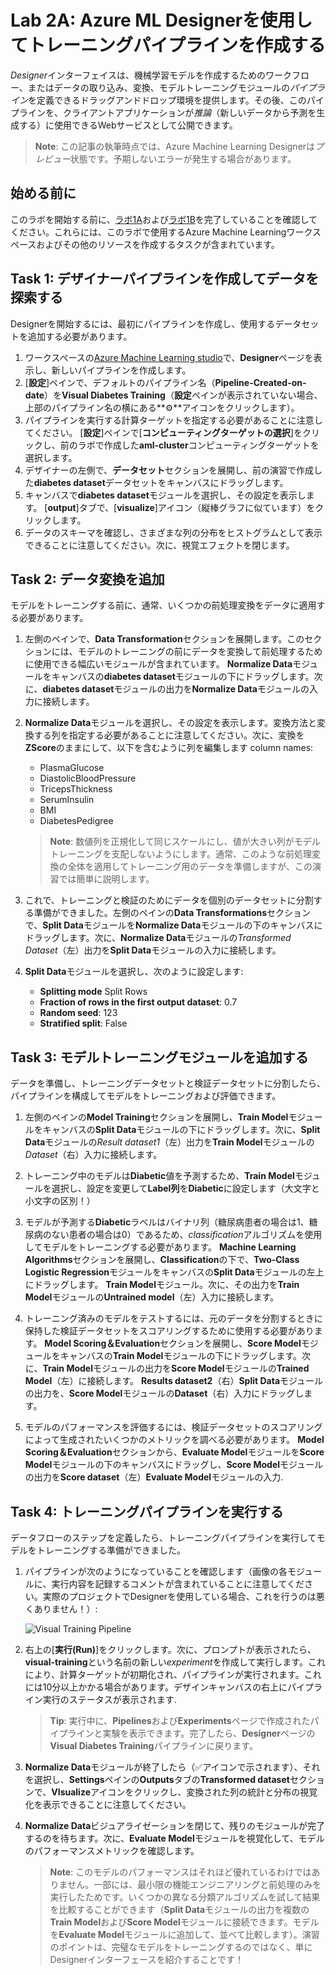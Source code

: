 # Lab 2A: Azure ML Designerを使用してトレーニングパイプラインを作成する

*Designer*インターフェイスは、機械学習モデルを作成するためのワークフロー、またはデータの取り込み、変換、モデルトレーニングモジュールの*パイプライン*を定義できるドラッグアンドドロップ環境を提供します。その後、このパイプラインを、クライアントアプリケーションが*推論*（新しいデータから予測を生成する）に使用できるWebサービスとして公開できます。

> **Note**: この記事の執筆時点では、Azure Machine Learning Designerは*プレビュー*状態です。予期しないエラーが発生する場合があります。

## 始める前に

このラボを開始する前に、[ラボ1A](Lab01A.md)および[ラボ1B](Lab01B.md)を完了していることを確認してください。これらには、このラボで使用するAzure Machine Learningワークスペースおよびその他のリソースを作成するタスクが含まれています。

## Task 1: デザイナーパイプラインを作成してデータを探索する

Designerを開始するには、最初にパイプラインを作成し、使用するデータセットを追加する必要があります。

1. ワークスペースの[Azure Machine Learning studio](https://ml.azure.com)で、**Designer**ページを表示し、新しいパイプラインを作成します。
2. [**設定**]ペインで、デフォルトのパイプライン名（**Pipeline-Created-on-date**）を**Visual Diabetes Training**（**設定**ペインが表示されていない場合、上部のパイプライン名の横にある**⚙**アイコンをクリックします）。
3. パイプラインを実行する計算ターゲットを指定する必要があることに注意してください。 [**設定**]ペインで[**コンピューティングターゲットの選択**]をクリックし、前のラボで作成した**aml-cluster**コンピューティングターゲットを選択します。
4. デザイナーの左側で、**データセット**セクションを展開し、前の演習で作成した**diabetes dataset**データセットをキャンバスにドラッグします。
5. キャンバスで**diabetes dataset**モジュールを選択し、その設定を表示します。 [**output**]タブで、[**visualize**]アイコン（縦棒グラフに似ています）をクリックします。
6. データのスキーマを確認し、さまざまな列の分布をヒストグラムとして表示できることに注意してください。次に、視覚エフェクトを閉じます。

## Task 2: データ変換を追加

モデルをトレーニングする前に、通常、いくつかの前処理変換をデータに適用する必要があります。

1. 左側のペインで、**Data Transformation**セクションを展開します。このセクションには、モデルのトレーニングの前にデータを変換して前処理するために使用できる幅広いモジュールが含まれています。 **Normalize Data**モジュールをキャンバスの**diabetes dataset**モジュールの下にドラッグします。次に、**diabetes dataset**モジュールの出力を**Normalize Data**モジュールの入力に接続します。
2. **Normalize Data**モジュールを選択し、その設定を表示します。変換方法と変換する列を指定する必要があることに注意してください。次に、変換を**ZScore**のままにして、以下を含むように列を編集します
column names:
    * PlasmaGlucose
    * DiastolicBloodPressure
    * TricepsThickness
    * SerumInsulin
    * BMI
    * DiabetesPedigree

    > **Note**: 数値列を正規化して同じスケールにし、値が大きい列がモデルトレーニングを支配しないようにします。通常、このような前処理変換の全体を適用してトレーニング用のデータを準備しますが、この演習では簡単に説明します。

3. これで、トレーニングと検証のためにデータを個別のデータセットに分割する準備ができました。左側のペインの**Data Transformations**セクションで、**Split Data**モジュールを**Normalize Data**モジュールの下のキャンバスにドラッグします。次に、**Normalize Data**モジュールの*Transformed Dataset*（左）出力を**Split Data**モジュールの入力に接続します。

4. **Split Data**モジュールを選択し、次のように設定します:
    * **Splitting mode** Split Rows
    * **Fraction of rows in the first output dataset**: 0.7
    * **Random seed**: 123
    * **Stratified split**: False

## Task 3: モデルトレーニングモジュールを追加する

データを準備し、トレーニングデータセットと検証データセットに分割したら、パイプラインを構成してモデルをトレーニングおよび評価できます。

1. 左側のペインの**Model Training**セクションを展開し、**Train Model**モジュールをキャンバスの**Split Data**モジュールの下にドラッグします。次に、**Split Data**モジュールの*Result dataset1*（左）出力を**Train Model**モジュールの*Dataset*（右）入力に接続します。

2. トレーニング中のモデルは**Diabetic**値を予測するため、**Train Model**モジュールを選択し、設定を変更して**Label列**を**Diabetic**に設定します（大文字と小文字の区別！）

3. モデルが予測する**Diabetic**ラベルはバイナリ列（糖尿病患者の場合は1、糖尿病のない患者の場合は0）であるため、*classification*アルゴリズムを使用してモデルをトレーニングする必要があります。 **Machine Learning Algorithms**セクションを展開し、**Classification**の下で、**Two-Class Logistic Regression**モジュールをキャンバスの**Split Data**モジュールの左上にドラッグします。 **Train Model**モジュール。次に、その出力を**Train Model**モジュールの**Untrained model**（左）入力に接続します。

4. トレーニング済みのモデルをテストするには、元のデータを分割するときに保持した検証データセットをスコアリングするために使用する必要があります。 **Model Scoring＆Evaluation**セクションを展開し、**Score Model**モジュールをキャンバスの**Train Model**モジュールの下にドラッグします。次に、**Train Model**モジュールの出力を**Score Model**モジュールの**Trained Model**（左）に接続します。 **Results dataset2**（右）**Split Data**モジュールの出力を、**Score Model**モジュールの**Dataset**（右）入力にドラッグします。

5. モデルのパフォーマンスを評価するには、検証データセットのスコアリングによって生成されたいくつかのメトリックを調べる必要があります。 **Model Scoring＆Evaluation**セクションから、**Evaluate Model**モジュールを**Score Model**モジュールの下のキャンバスにドラッグし、**Score Model**モジュールの出力を**Score dataset**（左）**Evaluate Model**モジュールの入力.

## Task 4:  トレーニングパイプラインを実行する

データフローのステップを定義したら、トレーニングパイプラインを実行してモデルをトレーニングする準備ができました。

1. パイプラインが次のようになっていることを確認します（画像の各モジュールに、実行内容を記録するコメントが含まれていることに注意してください。実際のプロジェクトでDesignerを使用している場合、これを行うのは悪くありません！）:

    ![Visual Training Pipeline](images/visual-training.jpg)

2. 右上の[**実行(Run)**]をクリックします。次に、プロンプトが表示されたら、**visual-training**という名前の新しい*experiment*を作成して実行します。これにより、計算ターゲットが初期化され、パイプラインが実行されます。これには10分以上かかる場合があります。デザインキャンバスの右上にパイプライン実行のステータスが表示されます.

    > **Tip**: 実行中に、**Pipelines**および**Experiments**ページで作成されたパイプラインと実験を表示できます。完了したら、**Designer**ページの**Visual Diabetes Training**パイプラインに戻ります。

3. **Normalize Data**モジュールが終了したら（&#x2705;アイコンで示されます）、それを選択し、**Settings**ペインの**Outputs**タブの**Transformed dataset**セクションで、**VIsualize**アイコンをクリックし、変換された列の統計と分布の視覚化を表示できることに注意してください。


4. **Normalize Data**ビジュアライゼーションを閉じて、残りのモジュールが完了するのを待ちます。次に、**Evaluate Model**モジュールを視覚化して、モデルのパフォーマンスメトリックを確認します。

    > **Note**: このモデルのパフォーマンスはそれほど優れているわけではありません。一部には、最小限の機能エンジニアリングと前処理のみを実行したためです。いくつかの異なる分類アルゴリズムを試して結果を比較することができます（**Split Data**モジュールの出力を複数の**Train Model**および**Score Model**モジュールに接続できます。モデルを**Evaluate Model**モジュールに追加して、並べて比較します）。演習のポイントは、完璧なモデルをトレーニングするのではなく、単にDesignerインターフェースを紹介することです！
